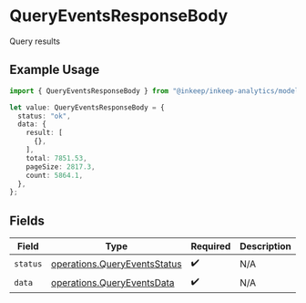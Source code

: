 # QueryEventsResponseBody

Query results

## Example Usage

```typescript
import { QueryEventsResponseBody } from "@inkeep/inkeep-analytics/models/operations";

let value: QueryEventsResponseBody = {
  status: "ok",
  data: {
    result: [
      {},
    ],
    total: 7851.53,
    pageSize: 2817.3,
    count: 5864.1,
  },
};
```

## Fields

| Field                                                                        | Type                                                                         | Required                                                                     | Description                                                                  |
| ---------------------------------------------------------------------------- | ---------------------------------------------------------------------------- | ---------------------------------------------------------------------------- | ---------------------------------------------------------------------------- |
| `status`                                                                     | [operations.QueryEventsStatus](../../models/operations/queryeventsstatus.md) | :heavy_check_mark:                                                           | N/A                                                                          |
| `data`                                                                       | [operations.QueryEventsData](../../models/operations/queryeventsdata.md)     | :heavy_check_mark:                                                           | N/A                                                                          |
